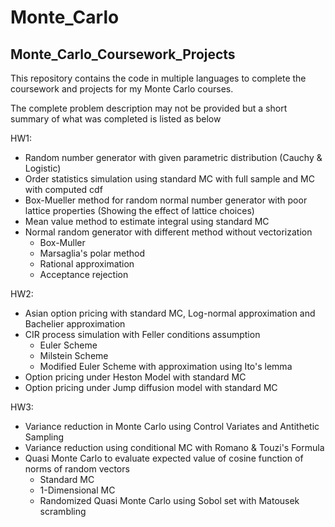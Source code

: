 # Monte_Carlo
## Monte_Carlo_Coursework_Projects

This repository contains the code in multiple languages to complete the coursework and projects for my Monte Carlo courses. 

The complete problem description may not be provided but a short summary of what was completed is listed as below

HW1:
- Random number generator with given parametric distribution (Cauchy & Logistic)
- Order statistics simulation using standard MC with full sample and MC with computed cdf 
- Box-Mueller method for random normal number generator with poor lattice properties (Showing the effect of lattice choices)
- Mean value method to estimate integral using standard MC
- Normal random generator with different method without vectorization
  - Box-Muller
  - Marsaglia's polar method
  - Rational approximation
  - Acceptance rejection 
  
HW2:
- Asian option pricing with standard MC, Log-normal approximation and Bachelier approximation
- CIR process simulation with Feller conditions assumption
  - Euler Scheme
  - Milstein Scheme
  - Modified Euler Scheme with approximation using Ito's lemma
- Option pricing under Heston Model with standard MC
- Option pricing under Jump diffusion model with standard MC

HW3:
- Variance reduction in Monte Carlo using Control Variates and Antithetic Sampling
- Variance reduction using conditional MC with Romano & Touzi's Formula
- Quasi Monte Carlo to evaluate expected value of cosine function of norms of random vectors
  - Standard MC
  - 1-Dimensional MC
  - Randomized Quasi Monte Carlo using Sobol set with Matousek scrambling

